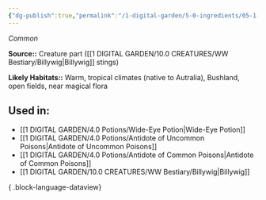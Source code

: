 ```yaml
---
{"dg-publish":true,"permalink":"/1-digital-garden/5-0-ingredients/05-1-creatures/vial-of-billywig-stings/","tags":["ingredient","common"]}
---
```


*Common*

**Source::** Creature part ([[1 DIGITAL GARDEN/10.0 CREATURES/WW Bestiary/Billywig\|Billywig]] stings)

**Likely Habitats::** Warm, tropical climates (native to Autralia), Bushland, open fields, near magical flora

## Used in:

- [[1 DIGITAL GARDEN/4.0 Potions/Wide-Eye Potion\|Wide-Eye Potion]]
- [[1 DIGITAL GARDEN/4.0 Potions/Antidote of Uncommon Poisons\|Antidote of Uncommon Poisons]]
- [[1 DIGITAL GARDEN/4.0 Potions/Antidote of Common Poisons\|Antidote of Common Poisons]]
- [[1 DIGITAL GARDEN/10.0 CREATURES/WW Bestiary/Billywig\|Billywig]]

{ .block-language-dataview}

